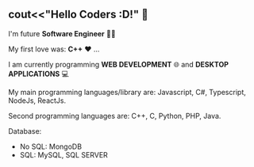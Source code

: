 cout<<"Hello Coders :D!" 👋
----------
I'm future **Software Engineer** 👨‍🎓

My first love was: **C++** ♥ ...

I am currently programming **WEB DEVELOPMENT** 🌐 and **DESKTOP APPLICATIONS** 💻

My main programming languages/library are:  Javascript, C#, Typescript, NodeJs, ReactJs.


Second programming languages are:  C++, C, Python, PHP, Java. 

Database:
  - No SQL: MongoDB
  - SQL: MySQL, SQL SERVER
